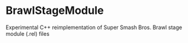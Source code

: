 # BrawlStageModule
Experimental C++ reimplementation of Super Smash Bros. Brawl stage module (.rel) files
